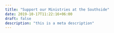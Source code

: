 ```yaml
---
title: "Support our Ministries at the Southside"
date: 2019-10-17T11:22:16+06:00
draft: false
description: "this is a meta description"
---
```

